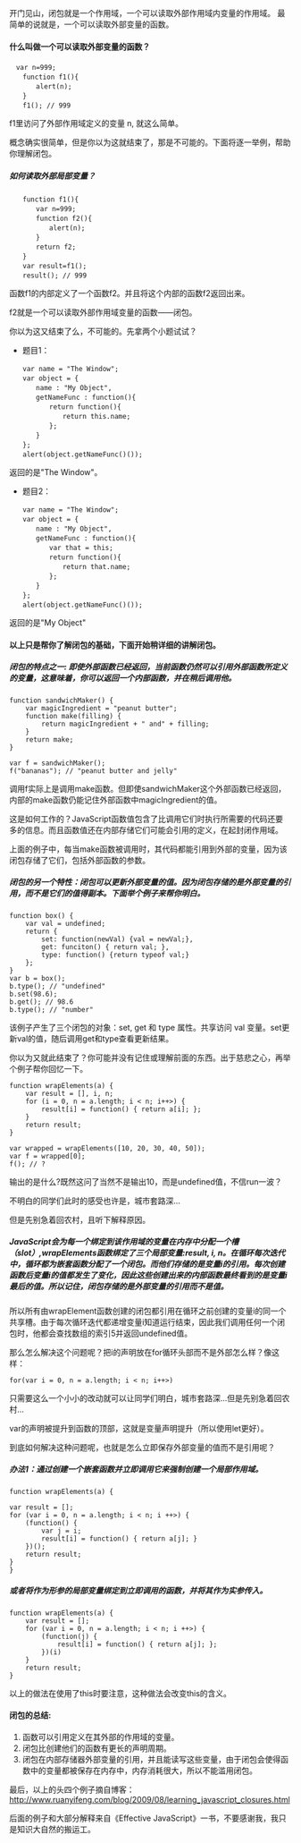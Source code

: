 开门见山，闭包就是一个作用域，一个可以读取外部作用域内变量的作用域。
最简单的说就是，一个可以读取外部变量的函数。

#### 什么叫做一个可以读取外部变量的函数？

```
　var n=999;
　　function f1(){
　　　　alert(n);
　　}
　　f1(); // 999
```
f1里访问了外部作用域定义的变量 n, 就这么简单。

概念确实很简单，但是你以为这就结束了，那是不可能的。下面将逐一举例，帮助你理解闭包。

##### 如何读取外部局部变量？

```
　　function f1(){
　　　　var n=999;
　　　　function f2(){
　　　　　　alert(n); 
　　　　}
　　　　return f2;
　　}
　　var result=f1();
　　result(); // 999
```

函数f1的内部定义了一个函数f2。并且将这个内部的函数f2返回出来。

f2就是一个可以读取外部作用域变量的函数——闭包。


你以为这又结束了么，不可能的。先拿两个小题试试？

- 题目1：
```
　　var name = "The Window";
　　var object = {
　　　　name : "My Object",
　　　　getNameFunc : function(){
　　　　　　return function(){
　　　　　　　　return this.name;
　　　　　　};
　　　　}
　　};
　　alert(object.getNameFunc()());
```
返回的是"The Window"。

- 题目2：
```
　　var name = "The Window";
　　var object = {
　　　　name : "My Object",
　　　　getNameFunc : function(){
　　　　　　var that = this;
　　　　　　return function(){
　　　　　　　　return that.name;
　　　　　　};
　　　　}
　　};
　　alert(object.getNameFunc()());
```
返回的是"My Object"

#### 以上只是帮你了解闭包的基础，下面开始稍详细的讲解闭包。

##### 闭包的特点之一: 即使外部函数已经返回，当前函数仍然可以引用外部函数所定义的变量，这意味着，你可以返回一个内部函数，并在稍后调用他。

```
function sandwichMaker() {
    var magicIngredient = "peanut butter";
    function make(filling) {
        return magicIngredient + " and" + filling;
    }
    return make;
}

var f = sandwichMaker();
f("bananas"); // "peanut butter and jelly"
```

调用f实际上是调用make函数。但即使sandwichMaker这个外部函数已经返回，内部的make函数仍能记住外部函数中magicIngredient的值。

这是如何工作的？JavaScript函数值包含了比调用它们时执行所需要的代码还要多的信息。而且函数值还在内部存储它们可能会引用的定义，在起封闭作用域。

上面的例子中，每当make函数被调用时，其代码都能引用到外部的变量，因为该闭包存储了它们，包括外部函数的参数。

##### 闭包的另一个特性：闭包可以更新外部变量的值。因为闭包存储的是外部变量的引用，而不是它们的值得副本。下面举个例子来帮你明白。

```
function box() {
    var val = undefined;
    return {
        set: function(newVal) {val = newVal;},
        get: funciton() { return val; },
        type: function() {return typeof val;}
    };
}
var b = box();
b.type(); // "undefined"
b.set(98.6);
b.get(); // 98.6
b.type(); // "number"
```

该例子产生了三个闭包的对象：set, get 和 type 属性。共享访问 val 变量。set更新val的值，随后调用get和type查看更新结果。

你以为又就此结束了？你可能并没有记住或理解前面的东西。出于慈悲之心，再举个例子帮你回忆一下。

```
function wrapElements(a) {
    var result = [], i, n;
    for (i = 0, n = a.length; i < n; i++>) {
        result[i] = function() { return a[i]; };
    }
    return result;
}

var wrapped = wrapElements([10, 20, 30, 40, 50]);
var f = wrapped[0];
f(); // ?
```

输出的是什么?既然这问了当然不是输出10，而是undefined值，不信run一波？

不明白的同学们此时的感受也许是，城市套路深...

但是先别急着回农村，且听下解释原因。

##### JavaScript会为每一个绑定到该作用域的变量在内存中分配一个槽（slot）,wrapElements函数绑定了三个局部变量:result, i, n。在循环每次迭代中，循环都为嵌套函数分配了一个闭包。而他们存储的是变量i的引用。每次创建函数后变量i的值都发生了变化，因此这些创建出来的内部函数最终看到的是变量i最后的值。所以记住，闭包存储的是外部变量的引用而不是值。

 所以所有由wrapElement函数创建的闭包都引用在循环之前创建的变量i的同一个共享槽。由于每次循环迭代都递增变量i知道运行结束，因此我们调用任何一个闭包时，他都会查找数组的索引5并返回undefined值。

那么怎么解决这个问题呢？把i的声明放在for循环头部而不是外部怎么样？像这样：
```
for(var i = 0, n = a.length; i < n; i++>)
```
只需要这么一个小小的改动就可以让同学们明白，城市套路深...但是先别急着回农村...

var的声明被提升到函数的顶部，这就是变量声明提升（所以使用let更好）。

到底如何解决这种问题呢，也就是怎么立即保存外部变量的值而不是引用呢？

##### 办法1：通过创建一个嵌套函数并立即调用它来强制创建一个局部作用域。

```
function wrapElements(a) {

var result = [];
for (var i = 0, n = a.length; i < n; i ++>) {
    (function() {
        var j = i;
        result[i] = function() { return a[j]; }
    })();
    return result;
}
}
```

##### 或者将作为形参的局部变量绑定到立即调用的函数，并将其作为实参传入。
```
function wrapElements(a) {
    var result = [];
    for (var i = 0, n = a.length; i < n; i ++>) {
        (function(j) {
            result[i] = function() { return a[j]; };
        })(i)
    }
    return result;
}
```

以上的做法在使用了this时要注意，这种做法会改变this的含义。

#### 闭包的总结:

1. 函数可以引用定义在其外部的作用域的变量。
2. 闭包比创建他们的函数有更长的声明周期。
3. 闭包在内部存储器外部变量的引用，并且能读写这些变量，由于闭包会使得函数中的变量都被保存在内存中，内存消耗很大，所以不能滥用闭包。

最后，以上的头四个例子摘自博客：http://www.ruanyifeng.com/blog/2009/08/learning_javascript_closures.html

后面的例子和大部分解释来自《Effective JavaScript》一书，不要感谢我，我只是知识大自然的搬运工。